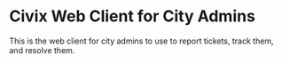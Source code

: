 # Civix Web Client for City Admins

This is the web client for city admins to use to report tickets, track them, and resolve them.